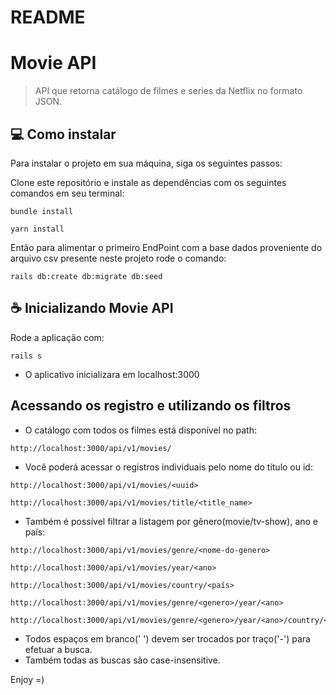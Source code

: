# README

# Movie API

> API que retorna catálogo de filmes e series da Netflix no formato JSON.

## 💻 Como instalar

Para instalar o projeto em sua máquina, siga os seguintes passos:

Clone este repositório e instale as dependências com os seguintes comandos em seu terminal:
```
bundle install
```
```
yarn install
```

Então para alimentar o primeiro EndPoint com a base dados proveniente do arquivo csv presente neste projeto rode o comando:
```
rails db:create db:migrate db:seed
```

## ☕ Inicializando Movie API

Rode a aplicação com:
```
rails s
```
* O aplicativo inicializara em localhost:3000

## Acessando os registro e utilizando os filtros

* O catálogo com todos os filmes está disponível no path:
```
http://localhost:3000/api/v1/movies/
```
* Você poderá acessar o registros individuais pelo nome do título ou id:
```
http://localhost:3000/api/v1/movies/<uuid>
```
```
http://localhost:3000/api/v1/movies/title/<title_name>
```

* Também é possível filtrar a listagem por gênero(movie/tv-show), ano e país:
```
http://localhost:3000/api/v1/movies/genre/<nome-do-genero>
```

```
http://localhost:3000/api/v1/movies/year/<ano>
```
```
http://localhost:3000/api/v1/movies/country/<país>
```
```
http://localhost:3000/api/v1/movies/genre/<genero>/year/<ano>
```
```
http://localhost:3000/api/v1/movies/genre/<genero>/year/<ano>/country/<país>
```

* Todos espaços em branco(' ') devem ser trocados por traço('-') para efetuar a busca.
* Também todas as buscas são case-insensitive.

Enjoy =)
